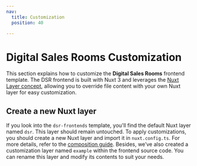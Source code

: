 ```yaml
---
nav:
  title: Customization
  position: 40

---
```


# Digital Sales Rooms Customization

This section explains how to customize the **Digital Sales Rooms** frontend template. The DSR frontend is built with Nuxt 3 and leverages the [Nuxt Layer concept](https://nuxt.com/docs/getting-started/layers), allowing you to override file content with your own Nuxt layer for easy customization.

## Create a new Nuxt layer

If you look into the `dsr-frontends` template, you'll find the default Nuxt layer named `dsr`. This layer should remain untouched. To apply customizations, you should create a new Nuxt layer and import it in `nuxt.config.ts`. For more details, refer to the [composition guide](https://nuxt.com/docs/guide/going-further/layers). Besides, we’ve also created a customization layer named `example` within the frontend source code. You can rename this layer and modify its contents to suit your needs.
